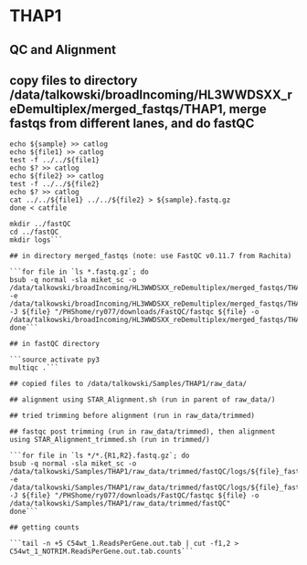 # THAP1
## QC and Alignment

## copy files to directory /data/talkowski/broadIncoming/HL3WWDSXX_reDemultiplex/merged_fastqs/THAP1, merge fastqs from different lanes, and do fastQC

```while read sample file1 file2; do
echo ${sample} >> catlog
echo ${file1} >> catlog
test -f ../../${file1} 
echo $? >> catlog
echo ${file2} >> catlog
test -f ../../${file2}
echo $? >> catlog
cat ../../${file1} ../../${file2} > ${sample}.fastq.gz
done < catfile

mkdir ../fastQC
cd ../fastQC
mkdir logs```

## in directory merged_fastqs (note: use FastQC v0.11.7 from Rachita)

```for file in `ls *.fastq.gz`; do
bsub -q normal -sla miket_sc -o /data/talkowski/broadIncoming/HL3WWDSXX_reDemultiplex/merged_fastqs/THAP1/fastQC/logs/${file}_fastQC.out -e /data/talkowski/broadIncoming/HL3WWDSXX_reDemultiplex/merged_fastqs/THAP1/fastQC/logs/${file}_fastQC.err -J ${file} "/PHShome/ry077/downloads/FastQC/fastqc ${file} -o /data/talkowski/broadIncoming/HL3WWDSXX_reDemultiplex/merged_fastqs/THAP1/fastQC"
done```

## in fastQC directory

```source activate py3
multiqc .```

## copied files to /data/talkowski/Samples/THAP1/raw_data/

## alignment using STAR_Alignment.sh (run in parent of raw_data/)

## tried trimming before alignment (run in raw_data/trimmed)

## fastqc post trimming (run in raw_data/trimmed), then alignment using STAR_Alignment_trimmed.sh (run in trimmed/)

```for file in `ls */*.{R1,R2}.fastq.gz`; do
bsub -q normal -sla miket_sc -o /data/talkowski/Samples/THAP1/raw_data/trimmed/fastQC/logs/${file}_fastQC.out -e /data/talkowski/Samples/THAP1/raw_data/trimmed/fastQC/logs/${file}_fastQC.err -J ${file} "/PHShome/ry077/downloads/FastQC/fastqc ${file} -o /data/talkowski/Samples/THAP1/raw_data/trimmed/fastQC"
done```

## getting counts 

```tail -n +5 C54wt_1.ReadsPerGene.out.tab | cut -f1,2 > C54wt_1_NOTRIM.ReadsPerGene.out.tab.counts```
